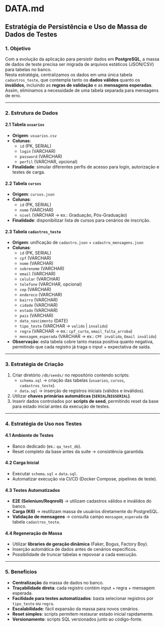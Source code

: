 ﻿# DATA.md

## Estratégia de Persistência e Uso de Massa de Dados de Testes

### 1. Objetivo
Com a evolução da aplicação para persistir dados em **PostgreSQL**, a massa de dados de teste precisa ser migrada de arquivos estáticos (JSON/CSV) para tabelas no banco.  
Nesta estratégia, centralizamos os dados em uma única tabela `cadastros_teste`, que contempla tanto os **dados válidos** quanto os **inválidos**, incluindo as **regras de validação** e as **mensagens esperadas**.  
Assim, eliminamos a necessidade de uma tabela separada para mensagens de erro.

---

### 2. Estrutura de Dados

#### 2.1 Tabela `usuarios`
- **Origem**: `usuarios.csv`
- **Colunas**:
  - `id` (PK, SERIAL)
  - `login` (VARCHAR)
  - `password` (VARCHAR)
  - `perfil` (VARCHAR, opcional)
- **Finalidade**: simular diferentes perfis de acesso para login, autorização e testes de carga.

#### 2.2 Tabela `cursos`
- **Origem**: `cursos.json`
- **Colunas**:
  - `id` (PK, SERIAL)
  - `nome` (VARCHAR)
  - `nivel` (VARCHAR → ex.: Graduação, Pós-Graduação)
- **Finalidade**: disponibilizar lista de cursos para cenários de inscrição.

#### 2.3 Tabela `cadastros_teste`
- **Origem**: unificação de `cadastro.json` + `cadastro_mensagens.json`
- **Colunas**:
  - `id` (PK, SERIAL)
  - `cpf` (VARCHAR)
  - `nome` (VARCHAR)
  - `sobrenome` (VARCHAR)
  - `email` (VARCHAR)
  - `celular` (VARCHAR)
  - `telefone` (VARCHAR, opcional)
  - `cep` (VARCHAR)
  - `endereco` (VARCHAR)
  - `bairro` (VARCHAR)
  - `cidade` (VARCHAR)
  - `estado` (VARCHAR)
  - `pais` (VARCHAR)
  - `data_nascimento` (DATE)
  - `tipo_teste` (VARCHAR → `valido` | `invalido`)
  - `regra` (VARCHAR → ex.: `cpf_curto`, `email_falta_arroba`)
  - `mensagem_esperada` (VARCHAR → ex.: `CPF inválido`, `Email inválido`)
- **Observação**: esta tabela cobre tanto massa positiva quanto negativa, permitindo que cada registro já traga o input + expectativa de saída.

---

### 3. Estratégia de Criação

1. Criar diretório `/db/seeds/` no repositório contendo scripts:
   - `schema.sql` → criação das tabelas (`usuarios`, `cursos`, `cadastros_teste`).
   - `data.sql` → inserção de registros iniciais (válidos e inválidos).
2. Utilizar **chaves primárias automáticas (`SERIAL`/`BIGSERIAL`)**.
3. Inserir dados controlados por **scripts de seed**, permitindo reset da base para estado inicial antes da execução de testes.

---

### 4. Estratégia de Uso nos Testes

#### 4.1 Ambiente de Testes
- Banco dedicado (ex.: `qa_test_db`).
- Reset completo da base antes da suíte → consistência garantida.

#### 4.2 Carga Inicial
- Executar `schema.sql` + `data.sql`.
- Automatizar execução via CI/CD (Docker Compose, pipelines de teste).

#### 4.3 Testes Automatizados
- **E2E (Selenium/Reqnroll)** → utilizam cadastros válidos e inválidos do banco.
- **Carga (K6)** → reutilizam massa de usuários diretamente do PostgreSQL.
- **Validação de mensagens** → consulta campo `mensagem_esperada` da tabela `cadastros_teste`.

#### 4.4 Regeneração de Massa
- Utilizar **libraries de geração dinâmica** (Faker, Bogus, Factory Boy).
- Inserção automática de dados antes de cenários específicos.
- Possibilidade de truncar tabelas e repovoar a cada execução.

---

### 5. Benefícios

- **Centralização** da massa de dados no banco.  
- **Traçabilidade direta**: cada registro contém input + regra + mensagem esperada.  
- **Facilidade para testes automatizados**: basta selecionar registros por `tipo_teste` ou `regra`.  
- **Escalabilidade**: fácil expansão da massa para novos cenários.  
- **Reset simples**: scripts permitem restaurar estado inicial rapidamente.  
- **Versionamento**: scripts SQL versionados junto ao código-fonte.  

